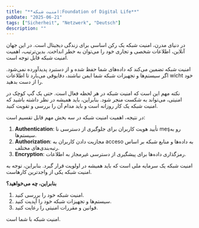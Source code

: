 ```yaml
---
title: "**امنیت شبکه:Foundation of Digital Life**"
pubDate: "2025-06-21"
tags: ["Sicherheit", "Netzwerk", "Deutsch"]
description: ""
---
```


در دنیای مدرن، امنیت شبکه یک رکن اساسی برای زندگی دیجیتال است. در این جهان آنلاین، اطلاعات شخصی و تجاری خود را می‌توان به خطر انداخت. بدین‌ترتیب، اهمیت امنیت شبکه قابل توجه است.

امنیت شبکه تضمین می‌کند که داده‌های شما حفظ شده و از دستبرد پدیدآورده نمی‌شود. اگر سیستم‌ها و تجهیزات شبکه شما ایمن نباشند، دقایوقی می‌بارد تا اطلاعات wicht خود را از دست بدهید.

نکته مهم این است که امنیت شبکه در هر لحظه فعال است. حتی یک گپ کوچک در امنیتی، می‌تواند به شکست منجر شود. بنابراین، باید همیشه در نظر داشته باشید که امنیت شبکه یک کار روزانه است و باید مدام آن را بررسی و تقویت کنید.

در نتیجه، اهمیت امنیت شبکه در سه بخش مهم قابل تقسیم است:

1. **Authentication**: تأیید هویت کاربران برای جلوگیری از دسترسی نا meşرو به سیستم‌ها.
2. **Authorization**: مجازیت دادن کاربران به acceso به داده‌ها و منابع شبکه بر اساس رتبه‌بندی‌های مختلف.
3. **Encryption**: رمزگذاری داده‌ها برای پیشگیری از دسترسی غیرمجاز به اطلاعات.

امنیت شبکه یک سرمایه ملی است که باید همیشه در اولویت قرار گیرد. بنابراین، توجه به امنیت شبکه یکی از واجدترین کارهاست.

**بنابراین، چه می‌خواهید؟**

1. امنیت شبکه خود را بررسی کنید.
2. سیستم‌ها و تجهیزات شبکه خود را آپدیت کنید.
3. قوانین و مقررات امنیتی را رعایت کنید.

امنیت شبکه با شما است.
